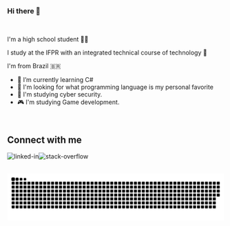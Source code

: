 ### Hi there 👋
<br>

I'm a high school student 👨‍🎓
<br>

I study at the IFPR with an integrated technical course of technology 🏫
<br>

I'm from Brazil 🇧🇷
<br>

- 🌱 I’m currently learning C#
- 🤔 I'm looking for what programming language is my personal favorite
- 🔭 I'm studying cyber security.
- 🎮 I'm studying Game development.
<br>

## Connect with me
[<img align="left" alt="linked-in" src="https://img.shields.io/badge/linkedin-%230077B5.svg?&style=for-the-badge&logo=linkedin&logoColor=white" />](https://www.linkedin.com/in/ruliam-dos-santos-de-oliveira-893883211/)
[<img align="left" alt="stack-overflow" src="https://img.shields.io/badge/stack%20overflow-FE7A16?logo=stack-overflow&logoColor=white&style=for-the-badge" />](https://stackoverflow.com/users/15897207/odisby)
<br>
<br>

  ![Snake animation](https://github.com/odisby/odisby/blob/output/github-contribution-grid-snake.svg)

